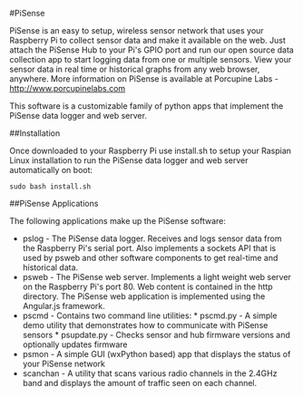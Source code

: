 #PiSense

PiSense is an easy to setup, wireless sensor network that uses your Raspberry Pi to collect sensor data and make it available on the web.  Just attach the PiSense Hub to your Pi's GPIO port and run our open source data collection app to start logging data from one or multiple sensors.  View your sensor data in real time or historical graphs from any web browser, anywhere.  More information on PiSense is
available at Porcupine Labs - http://www.porcupinelabs.com

This software is a customizable family of python apps that implement the PiSense data logger and web server.

##Installation

Once downloaded to your Raspberry Pi use install.sh to setup your Raspian Linux installation to run the PiSense data logger 
and web server automatically on boot:

`sudo bash install.sh`

##PiSense Applications

The following applications make up the PiSense software:

* pslog - The PiSense data logger.  Receives and logs sensor data from the Raspberry Pi's serial port.  Also implements a sockets API
          that is used by psweb and other software components to get real-time and historical data.
* psweb - The PiSense web server.  Implements a light weight web server on the Raspberry Pi's port 80.  Web content is contained in the
          http directory.  The PiSense web application is implemented using the Angular.js framework.
* pscmd - Contains two command line utilities:
           * pscmd.py - A simple demo utility that demonstrates how to communicate with PiSense sensors
           * psupdate.py - Checks sensor and hub firmware versions and optionally updates firmware
* psmon - A simple GUI (wxPython based) app that displays the status of your PiSense network
* scanchan - A utility that scans various radio channels in the 2.4GHz band and displays the amount of traffic seen on each channel.
